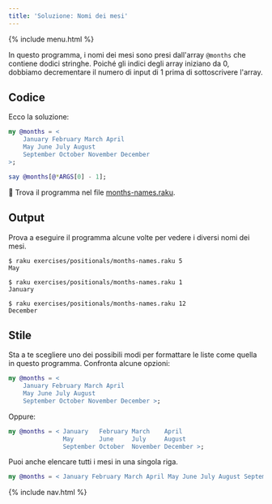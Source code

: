 ```yaml
---
title: 'Soluzione: Nomi dei mesi'
---
```


{% include menu.html %}

In questo programma, i nomi dei mesi sono presi dall'array `@months` che contiene dodici stringhe. Poiché gli indici degli array iniziano da 0, dobbiamo decrementare il numero di input di 1 prima di sottoscrivere l'array.

## Codice

Ecco la soluzione:

```raku
my @months = <
    January February March April
    May June July August
    September October November December
>;

say @months[@*ARGS[0] - 1];
```

🦋 Trova il programma nel file [months-names.raku](https://github.com/ash/raku-course/blob/master/exercises/positionals/months-names.raku).

## Output

Prova a eseguire il programma alcune volte per vedere i diversi nomi dei mesi.

```console
$ raku exercises/positionals/months-names.raku 5
May

$ raku exercises/positionals/months-names.raku 1
January

$ raku exercises/positionals/months-names.raku 12
December
```

## Stile

Sta a te scegliere uno dei possibili modi per formattare le liste come quella in questo programma. Confronta alcune opzioni:

```raku
my @months = <
    January February March April
    May June July August
    September October November December >;
```

Oppure:

```raku
my @months = < January   February March    April
               May       June     July     August
               September October  November December >;
```

Puoi anche elencare tutti i mesi in una singola riga.

```raku
my @months = < January February March April May June July August September October November December >;
```

{% include nav.html %}